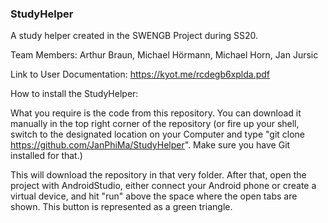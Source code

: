 ### StudyHelper
A study helper created in the SWENGB Project during SS20.

Team Members:
  Arthur Braun,
  Michael Hörmann,
  Michael Horn,
  Jan Jursic

 Link to User Documentation:
 https://kyot.me/rcdegb6xplda.pdf
 
  
 How to install the StudyHelper:
 
 What you require is the code from this repository. You can download it manually in the top right corner of the repository (or fire up your shell,
 switch to the designated location on your Computer and type "git clone https://github.com/JanPhiMa/StudyHelper". Make sure you have Git installed for that.) 
 
 This will download the repository in that very folder. After that, open the project with AndroidStudio, either connect your Android phone or create a virtual device, and hit "run" above the space where the open tabs are shown. 
 This button is represented as a green triangle.
